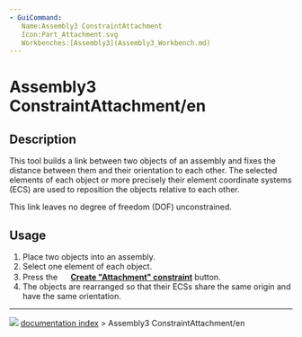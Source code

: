 ```yaml
---
- GuiCommand:
   Name:Assembly3 ConstraintAttachment
   Icon:Part_Attachment.svg
   Workbenches:[Assembly3](Assembly3_Workbench.md)
---
```


# Assembly3 ConstraintAttachment/en

## Description

This tool builds a link between two objects of an assembly and fixes the distance between them and their orientation to each other. The selected elements of each object or more precisely their element coordinate systems (ECS) are used to reposition the objects relative to each other.

This link leaves no degree of freedom (DOF) unconstrained.

## Usage

1.  Place two objects into an assembly.
2.  Select one element of each object.
3.  Press the **<img src="images/Part_Attachment.svg" width=16px> [Create "Attachment" constraint](Assembly3_ConstraintAttachment.md)** button.
4.  The objects are rearranged so that their ECSs share the same origin and have the same orientation.



---
![](images/Button_right.svg) [documentation index](../README.md) > Assembly3 ConstraintAttachment/en
